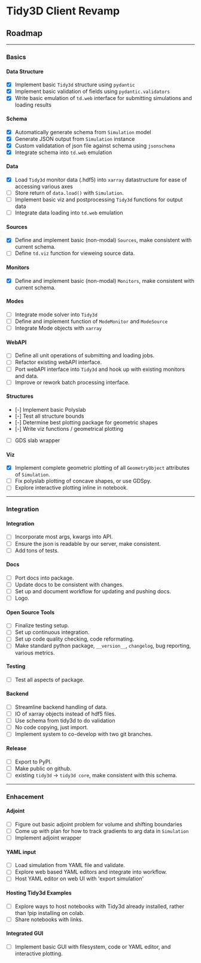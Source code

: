 # Tidy3D Client Revamp

## Roadmap

---

### Basics

#### Data Structure
- [x] Implement basic `Tidy3d` structure using `pydantic`
- [x] Implement basic validation of fields using `pydantic.validators`
- [x] Write basic emulation of `td.web` interface for submitting simulations and loading results

#### Schema
- [x] Automatically generate schema from `Simulation` model
- [x] Generate JSON output from `Simulation` instance
- [x] Custom validatation of json file against schema using `jsonschema`
- [x] Integrate schema into `td.web` emulation

#### Data
- [x] Load `Tidy3d` monitor data (.hdf5) into `xarray` datastructure for ease of accessing various axes
- [ ] Store return of `data.load()` with `Simulation`.
- [ ] Implement basic viz and postprocessing `Tidy3d` functions for output data
- [ ] Integrate data loading into `td.web` emulation

#### Sources
- [x] Define and implement basic (non-modal) `Sources`, make consistent with current schema.
- [ ] Define `td.viz` function for vieweing source data.

#### Monitors
- [x] Define and implement basic (non-modal) `Monitors`, make consistent with current schema.

#### Modes
- [ ] Integrate mode solver into `Tidy3d`
- [ ] Define and implement function of `ModeMonitor` and `ModeSource`
- [ ] Integrate Mode objects with `xarray`

#### WebAPI
- [ ] Define all unit operations of submitting and loading jobs.
- [ ] Refactor existing webAPI interface.
- [ ] Port webAPI interface into `Tidy3d` and hook up with existing monitors and data.
- [ ] Improve or rework batch processing interface.

#### Structures
- [-] Implement basic Polyslab
- [-] Test all structure bounds
- [-] Determine best plotting package for geometric shapes
- [-] Write viz functions / geometrical plotting
- [ ] GDS slab wrapper

#### Viz
- [x] Implement complete geometric plotting of all `GeometryObject` attributes of `Simulation`.
- [ ] Fix polyslab plotting of concave shapes, or use GDSpy.
- [ ] Explore interactive plotting inline in notebook.

---

### Integration

#### Integration
- [ ] Incorporate most args, kwargs into API.
- [ ] Ensure the json is readable by our server, make consistent.
- [ ] Add tons of tests.

#### Docs
- [ ] Port docs into package.
- [ ] Update docs to be consistent with changes.
- [ ] Set up and document workflow for updating and pushing docs.
- [ ] Logo.

#### Open Source Tools
- [ ] Finalize testing setup.
- [ ] Set up continuous integration.
- [ ] Set up code quality checking, code reformating.
- [ ] Make standard python package, `__version__`, `changelog`, bug reporting, various metrics.

#### Testing
- [ ] Test all aspects of package.

#### Backend
- [ ] Streamline backend handling of data.
- [ ] IO of xarray objects instead of hdf5 files.
- [ ] Use schema from tidy3d to do validation
- [ ] No code copying, just import.
- [ ] Implement system to co-develop with two git branches.

#### Release
- [ ] Export to PyPI.
- [ ] Make public on github.
- [ ] existing `tidy3d` -> `tidy3d core`, make consistent with this schema.

---

### Enhacement

#### Adjoint
- [ ] Figure out basic adjoint problem for volume and shifting boundaries
- [ ] Come up with plan for how to track gradients to arg data in `Simulation`
- [ ] Implement adjoint wrapper

#### YAML input
- [ ] Load simulation from YAML file and validate.
- [ ] Explore web based YAML editors and integrate into workflow.
- [ ] Host YAML editor on web UI with 'export simulation'

#### Hosting Tidy3d Examples
- [ ] Explore ways to host notebooks with Tidy3d already installed, rather than !pip installing on colab.
- [ ] Share notebooks with links.

#### Integrated GUI
- [ ] Implement basic GUI with filesystem, code or YAML editor, and interactive plotting.
